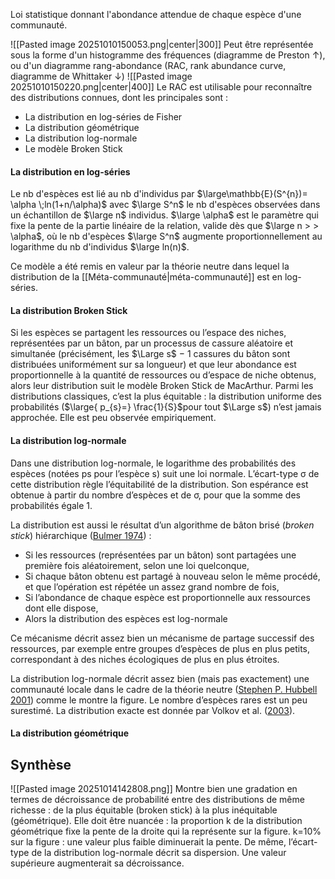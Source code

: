 Loi statistique donnant l'abondance attendue de chaque espèce d'une communauté.

![[Pasted image 20251010150053.png|center|300]]
Peut être représentée sous la forme d'un histogramme des fréquences (diagramme de Preston ↑), ou d'un diagramme rang-abondance (RAC, rank abundance curve, diagramme de Whittaker ↓)
![[Pasted image 20251010150220.png|center|400]]
Le RAC est utilisable pour reconnaître des distributions connues, dont les principales sont : 
- La distribution en log-séries de Fisher
- La distribution géométrique
- La distribution log-normale
- Le modèle Broken Stick

#### La distribution en log-séries

Le nb d'espèces est lié au nb d'individus par $\large\mathbb{E}(S^{n})= \alpha \;ln(1+n/\alpha)$ avec $\large S^n$ le nb d'espèces observées dans un échantillon de $\large n$ individus. $\large \alpha$ est le paramètre qui fixe la pente de la partie linéaire de la relation, valide dès que $\large n > > \alpha$, où le nb d'espèces $\large S^n$ augmente proportionnellement au logarithme du nb d'individus $\large ln(n)$.


Ce modèle a été remis en valeur par la théorie neutre dans lequel la distribution de la [[Méta-communauté|méta-communauté]] est en log-séries.


#### La distribution Broken Stick

Si les espèces se partagent les ressources ou l’espace des niches, représentées par un bâton, par un processus de cassure aléatoire et simultanée (précisément, les $\Large s$ − 1 cassures du bâton sont distribuées uniformément sur sa longueur) et que leur abondance est proportionnelle à la quantité de ressources
ou d’espace de niche obtenus, alors leur distribution suit le modèle Broken Stick de MacArthur.
Parmi les distributions classiques, c’est la plus équitable : la distribution uniforme des probabilités ($\large{ p_{s}=} \frac{1}{S}$pour tout $\Large s$) n’est jamais approchée.
Elle est peu observée empiriquement.


#### La distribution log-normale

Dans une distribution log-normale, le logarithme des probabilités des espèces (notées ps pour l’espèce s) suit une loi normale. L’écart-type σ de cette distribution règle l’équitabilité de la distribution. Son espérance est obtenue à partir du nombre d’espèces et de σ, pour que la somme des probabilités égale 1.

La distribution est aussi le résultat d’un algorithme de bâton brisé (_broken stick_) hiérarchique ([Bulmer 1974](https://ericmarcon.github.io/MesuresBioDiv2/references.html#ref-Bulmer1974)) :

- Si les ressources (représentées par un bâton) sont partagées une première fois aléatoirement, selon une loi quelconque,
- Si chaque bâton obtenu est partagé à nouveau selon le même procédé, et que l’opération est répétée un assez grand nombre de fois,
- Si l’abondance de chaque espèce est proportionnelle aux ressources dont elle dispose,
- Alors la distribution des espèces est log-normale

Ce mécanisme décrit assez bien un mécanisme de partage successif des ressources, par exemple entre groupes d’espèces de plus en plus petits, correspondant à des niches écologiques de plus en plus étroites.

La distribution log-normale décrit assez bien (mais pas exactement) une communauté locale dans le cadre de la théorie neutre ([Stephen P. Hubbell 2001](https://ericmarcon.github.io/MesuresBioDiv2/references.html#ref-Hubbell2001)) comme le montre la figure. Le nombre d’espèces rares est un peu surestimé. La distribution exacte est donnée par Volkov et al. ([2003](https://ericmarcon.github.io/MesuresBioDiv2/references.html#ref-Volkov2003)).


#### La distribution géométrique


## Synthèse
![[Pasted image 20251014142808.png]]
Montre bien une gradation en termes de décroissance de probabilité entre des distributions de même richesse : de la plus équitable (broken stick) à la plus inéquitable (géométrique). Elle doit être nuancée : la proportion k de la distribution géométrique fixe la pente de la droite qui la représente sur la figure. k=10% sur la figure : une valeur plus faible diminuerait la pente. De même, l’écart-type de la distribution log-normale décrit sa dispersion. Une valeur supérieure augmenterait sa décroissance.

